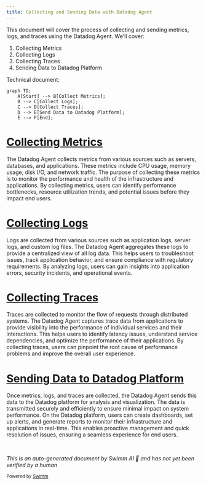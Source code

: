 ```yaml
---
title: Collecting and Sending Data with Datadog Agent
---
```

This document will cover the process of collecting and sending metrics, logs, and traces using the Datadog Agent. We'll cover:

1. Collecting Metrics
2. Collecting Logs
3. Collecting Traces
4. Sending Data to Datadog Platform

Technical document: <SwmLink doc-title="" repo-id="Z2l0aHViJTNBJTNBZGF0YWRvZy1hZ2VudCUzQSUzQVN3aW1tLURlbW8=" path="/.swm/.yo42549e.sw.md"></SwmLink>

```mermaid
graph TD;
    A[Start] --> B[Collect Metrics];
    B --> C[Collect Logs];
    C --> D[Collect Traces];
    D --> E[Send Data to Datadog Platform];
    E --> F[End];
```

# [Collecting Metrics](https://app.swimm.io/repos/Z2l0aHViJTNBJTNBZGF0YWRvZy1hZ2VudCUzQSUzQVN3aW1tLURlbW8=/docs/yo42549e#collecting-metrics)

The Datadog Agent collects metrics from various sources such as servers, databases, and applications. These metrics include CPU usage, memory usage, disk I/O, and network traffic. The purpose of collecting these metrics is to monitor the performance and health of the infrastructure and applications. By collecting metrics, users can identify performance bottlenecks, resource utilization trends, and potential issues before they impact end users.

# [Collecting Logs](https://app.swimm.io/repos/Z2l0aHViJTNBJTNBZGF0YWRvZy1hZ2VudCUzQSUzQVN3aW1tLURlbW8=/docs/yo42549e#collecting-logs)

Logs are collected from various sources such as application logs, server logs, and custom log files. The Datadog Agent aggregates these logs to provide a centralized view of all log data. This helps users to troubleshoot issues, track application behavior, and ensure compliance with regulatory requirements. By analyzing logs, users can gain insights into application errors, security incidents, and operational events.

# [Collecting Traces](https://app.swimm.io/repos/Z2l0aHViJTNBJTNBZGF0YWRvZy1hZ2VudCUzQSUzQVN3aW1tLURlbW8=/docs/yo42549e#collecting-traces)

Traces are collected to monitor the flow of requests through distributed systems. The Datadog Agent captures trace data from applications to provide visibility into the performance of individual services and their interactions. This helps users to identify latency issues, understand service dependencies, and optimize the performance of their applications. By collecting traces, users can pinpoint the root cause of performance problems and improve the overall user experience.

# [Sending Data to Datadog Platform](https://app.swimm.io/repos/Z2l0aHViJTNBJTNBZGF0YWRvZy1hZ2VudCUzQSUzQVN3aW1tLURlbW8=/docs/yo42549e#sending-data-to-datadog-platform)

Once metrics, logs, and traces are collected, the Datadog Agent sends this data to the Datadog platform for analysis and visualization. The data is transmitted securely and efficiently to ensure minimal impact on system performance. On the Datadog platform, users can create dashboards, set up alerts, and generate reports to monitor their infrastructure and applications in real-time. This enables proactive management and quick resolution of issues, ensuring a seamless experience for end users.

&nbsp;

*This is an auto-generated document by Swimm AI 🌊 and has not yet been verified by a human*

<SwmMeta version="3.0.0" repo-id="Z2l0aHViJTNBJTNBZGF0YWRvZy1hZ2VudCUzQSUzQVN3aW1tLURlbW8=" repo-name="datadog-agent"><sup>Powered by [Swimm](/)</sup></SwmMeta>
